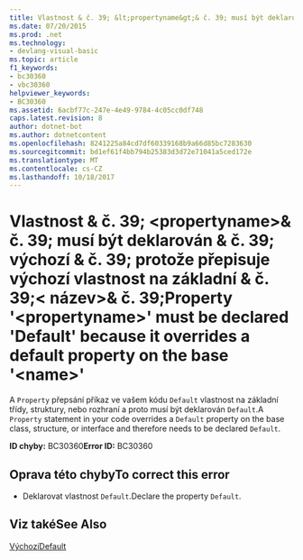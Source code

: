 ```yaml
---
title: Vlastnost & č. 39; &lt;propertyname&gt;& č. 39; musí být deklarován & č. 39; výchozí & č. 39; protože přepisuje výchozí vlastnost na základní & č. 39;&lt; název&gt;& č. 39;
ms.date: 07/20/2015
ms.prod: .net
ms.technology:
- devlang-visual-basic
ms.topic: article
f1_keywords:
- bc30360
- vbc30360
helpviewer_keywords:
- BC30360
ms.assetid: 6acbf77c-247e-4e49-9784-4c05cc0df748
caps.latest.revision: 8
author: dotnet-bot
ms.author: dotnetcontent
ms.openlocfilehash: 8241225a84cd7df60339168b9a66d85bc7283630
ms.sourcegitcommit: bd1ef61f4bb794b25383d3d72e71041a5ced172e
ms.translationtype: MT
ms.contentlocale: cs-CZ
ms.lasthandoff: 10/18/2017
---
```

# <a name="property-39ltpropertynamegt39-must-be-declared-39default39-because-it-overrides-a-default-property-on-the-base-39ltnamegt39"></a><span data-ttu-id="e066d-102">Vlastnost & č. 39; &lt;propertyname&gt;& č. 39; musí být deklarován & č. 39; výchozí & č. 39; protože přepisuje výchozí vlastnost na základní & č. 39;&lt; název&gt;& č. 39;</span><span class="sxs-lookup"><span data-stu-id="e066d-102">Property &#39;&lt;propertyname&gt;&#39; must be declared &#39;Default&#39; because it overrides a default property on the base &#39;&lt;name&gt;&#39;</span></span>
<span data-ttu-id="e066d-103">A `Property` přepsání příkaz ve vašem kódu `Default` vlastnost na základní třídy, struktury, nebo rozhraní a proto musí být deklarován `Default`.</span><span class="sxs-lookup"><span data-stu-id="e066d-103">A `Property` statement in your code overrides a `Default` property on the base class, structure, or interface and therefore needs to be declared `Default`.</span></span>  
  
 <span data-ttu-id="e066d-104">**ID chyby:** BC30360</span><span class="sxs-lookup"><span data-stu-id="e066d-104">**Error ID:** BC30360</span></span>  
  
## <a name="to-correct-this-error"></a><span data-ttu-id="e066d-105">Oprava této chyby</span><span class="sxs-lookup"><span data-stu-id="e066d-105">To correct this error</span></span>  
  
-   <span data-ttu-id="e066d-106">Deklarovat vlastnost `Default`.</span><span class="sxs-lookup"><span data-stu-id="e066d-106">Declare the property `Default`.</span></span>  
  
## <a name="see-also"></a><span data-ttu-id="e066d-107">Viz také</span><span class="sxs-lookup"><span data-stu-id="e066d-107">See Also</span></span>  
 [<span data-ttu-id="e066d-108">Výchozí</span><span class="sxs-lookup"><span data-stu-id="e066d-108">Default</span></span>](../../visual-basic/language-reference/modifiers/default.md)
